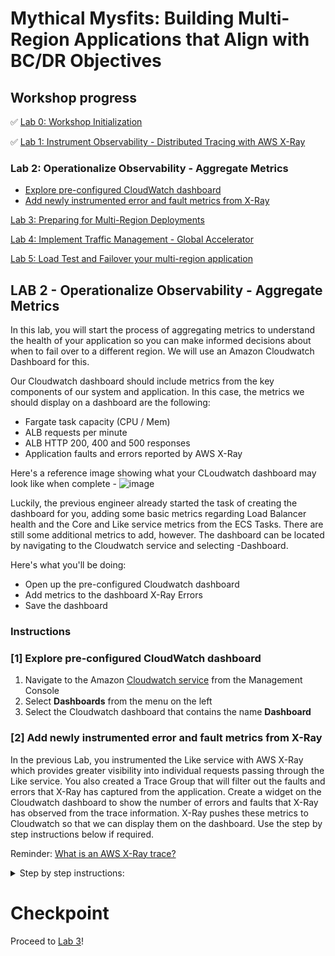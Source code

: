# Mythical Mysfits: Building Multi-Region Applications that Align with BC/DR Objectives

## Workshop progress
✅ [Lab 0: Workshop Initialization](../lab-0-init)

✅ [Lab 1: Instrument Observability - Distributed Tracing with AWS X-Ray](../lab-1-xray)

### **Lab 2: Operationalize Observability - Aggregate Metrics**
* [Explore pre-configured CloudWatch dashboard](#1-explore-pre-configured-cloudwatch-dashboard)
* [Add newly instrumented error and fault metrics from X-Ray](#2-add-newly-instrumented-error-and-fault-metrics-from-x-ray)

[Lab 3: Preparing for Multi-Region Deployments](../lab-3-mr-prep)

[Lab 4: Implement Traffic Management - Global Accelerator](../lab-4-globalacc)

[Lab 5: Load Test and Failover your multi-region application](../lab-5-loadtest)

## LAB 2 - Operationalize Observability - Aggregate Metrics

In this lab, you will start the process of aggregating metrics to understand the health of your application so you can make informed decisions about when to fail over to a different region. We will use an Amazon Cloudwatch Dashboard for this.

Our Cloudwatch dashboard should include metrics from the key components of our system and application. In this case, the metrics we should display on a dashboard are the following:

* Fargate task capacity (CPU / Mem)
* ALB requests per minute
* ALB HTTP 200, 400 and 500 responses
* Application faults and errors reported by AWS X-Ray

Here's a reference image showing what your CLoudwatch dashboard may look like when complete -
![image](https://user-images.githubusercontent.com/23423809/69607429-14888580-0fda-11ea-9ec1-bd6ffa16b2b0.png)

Luckily, the previous engineer already started the task of creating the dashboard for you, adding some basic metrics regarding Load Balancer health and the Core and Like service metrics from the ECS Tasks. There are still some additional metrics to add, however. The dashboard can be located by navigating to the Cloudwatch service and selecting <stackname>-Dashboard.

Here's what you'll be doing:

* Open up the pre-configured Cloudwatch dashboard
* Add metrics to the dashboard X-Ray Errors
* Save the dashboard

### Instructions

### [1] Explore pre-configured CloudWatch dashboard

1. Navigate to the Amazon [Cloudwatch service](https://console.aws.amazon.com/cloudwatch/) from the Management Console
2. Select **Dashboards** from the menu on the left
3. Select the Cloudwatch dashboard that contains the name **Dashboard**

### [2] Add newly instrumented error and fault metrics from X-Ray

In the previous Lab, you instrumented the Like service with AWS X-Ray which provides greater visibility into individual requests passing through the Like service. You also created a Trace Group that will filter out the faults and errors that X-Ray has captured from the application. Create a widget on the Cloudwatch dashboard to show the number of errors and faults that X-Ray has observed from the trace information. X-Ray pushes these metrics to Cloudwatch so that we can display them on the dashboard. Use the step by step instructions below if required.

Reminder: [What is an AWS X-Ray trace?](https://docs.aws.amazon.com/xray/latest/devguide/xray-concepts.html#xray-concepts-traces)

<details>
<summary>Step by step instructions:</summary>

1. Click on the **Add Widget** button in the Cloudwatch dashboard
  ![image](https://user-images.githubusercontent.com/23423809/69609253-e9a03080-0fdd-11ea-9090-40568a536874.png)

2. Select **Stacked area** and press **configure**

3. Give the widget a name, then select **X-Ray** followed by **Group Metrics** and select the Group created in the X-Ray lab previously (like-service-errors-faults).
![image](https://user-images.githubusercontent.com/23423809/69609559-a8f4e700-0fde-11ea-89aa-9375ce0db044.png)

4. Select the tab marked **Graphed metrics** and change the Statistic to **Sum**. Press **Create widget**
![image](https://user-images.githubusercontent.com/23423809/69609745-1acd3080-0fdf-11ea-9958-70416f6408f0.png)

5. Move the widget to anywhere on the dashboard
6. Save the dashboard by pressing **Save dashboard**

</details>

# Checkpoint

Proceed to [Lab 3](../lab-3-mr-prep)!
